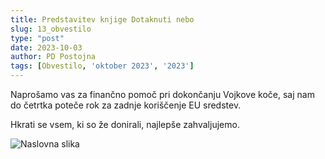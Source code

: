 ```yaml
---
title: Predstavitev knjige Dotaknuti nebo
slug: 13_obvestilo
type: "post"
date: 2023-10-03
author: PD Postojna
tags: [Obvestilo, 'oktober 2023', '2023']
---
```


Naprošamo vas za finančno pomoč pri dokončanju Vojkove koče, saj nam do četrtka poteče rok za zadnje koriščenje EU sredstev.

Hkrati se vsem, ki so že donirali, najlepše zahvaljujemo.


![Naslovna slika](/img/posts/dotaknuti_nebo.png)